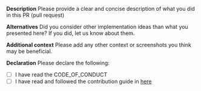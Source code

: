 **Description**
Please provide a clear and concise description of what you did in this PR (pull request)

**Alternatives**
Did you consider other implementation ideas than what you presented here? If you did, let us know about them.

**Additional context**
Please add any other context or screenshots you think may be beneficial.

**Declaration**
Please declare the following:

- [ ] I have read the CODE_OF_CONDUCT
- [ ] I have read and followed the contribution guide in [here](https://eddington-gui.readthedocs.io/en/latest/community/contribution_guide.html)